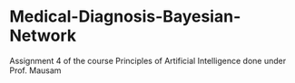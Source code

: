 # Medical-Diagnosis-Bayesian-Network
Assignment 4 of the course Principles of Artificial Intelligence done under Prof. Mausam
